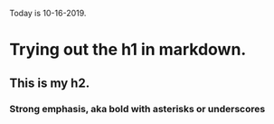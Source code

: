 Today is 10-16-2019.

# Trying out the h1 in markdown.

## This is my h2.

### Strong emphasis, aka bold with **asterisks** or __underscores__

